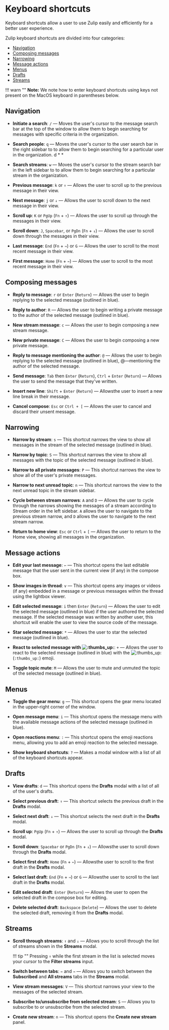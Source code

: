 # Keyboard shortcuts

Keyboard shortcuts allow a user to use Zulip easily and efficiently
for a better user experience.

Zulip keyboard shortcuts are divided into four categories:

* [Navigation](#navigation)
* [Composing messages](#composing-messages)
* [Narrowing](#narrowing)
* [Message actions](#message-actions)
* [Menus](#menus)
* [Drafts](#drafts)
* [Streams](#streams)

!!! warn ""
    **Note:** We note how to enter keyboard shortcuts using keys not
    present on the MacOS keyboard in parentheses below.

## Navigation

* **Initiate a search**: `/` — Moves the user's cursor to the message search
bar at the top of the window to allow them to begin searching for messages with
specific criteria in the organization.

* **Search people**: `q` — Moves the user's cursor to the user search bar in
the right sidebar to to allow them to begin searching for a particular user in
the organization. d * *

* **Search streams**: `w` — Moves the user's cursor to the
stream search bar in the left sidebar to to allow them to begin searching for a
particular stream in the organization.

* **Previous message**: `k` or `↑` — Allows the user to scroll up to the
previous message in their view.

* **Next message**: `j` or `↓` — Allows the user to scroll down to the next
message in their view.

* **Scroll up**: `K` or `PgUp` (`Fn` + `↑`) — Allows the user to scroll up
through the messages in their view.

* **Scroll down**: `J`, `Spacebar`, or `PgDn` (`Fn` + `↓`) — Allows the user to
scroll down through the messages in their view.

* **Last message**: `End` (`Fn` + `⇾`) or `G` — Allows the user to scroll to
the most recent message in their view.

* **First message**: `Home` (`Fn` + `⇽`) — Allows the user to scroll to the
most recent message in their view.

## Composing messages


* **Reply to message**: `r` or `Enter` (`Return`) — Allows the user to begin
replying to the selected message (outlined in blue).

* **Reply to author**: `R` — Allows the user to begin writing a private message
to the author of the selected message (outlined in blue).

* **New stream message**: `c` — Allows the user to begin composing a new stream
message.

* **New private message**: `C` — Allows the user to begin composing a new
private message.

* **Reply to message mentioning the author**: `@` — Allows the user to begin
replying to the selected message (outlined in blue), @—mentioning the author of
the selected message.

* **Send message**: `Tab` then `Enter` (`Return`), `Ctrl` + `Enter` (`Return`) —
Allows the user to send the message that they've written.

* **Insert new line**: `Shift` + `Enter` (`Return`) — Allowsthe user to insert
a new line break in their message.

* **Cancel compose**: `Esc` or `Ctrl + [` — Allows the user to cancel and
discard their unsent message.

## Narrowing

* **Narrow by stream**: `s` — This shortcut narrows the view to show all
messages in the stream of the selected message (outlined in blue).

* **Narrow by topic**: `S` — This shortcut narrows the view to show all
messages with the topic of the selected message (outlined in blue).

* **Narrow to all private messages**: `P` — This shortcut narrows the view to
show all of the user's private messages.

* **Narrow to next unread topic**: `n` — This shortcut narrows the view to the
next unread topic in the stream sidebar.

* **Cycle between stream narrows**: `A` and `D` — Allows the user to cycle
through the narrows showing the messages of a stream according to Stream order
in the left sidebar. `A` allows the user to navigate to the previous stream
narrow, and `D` allows the user to navigate to the next stream narrow.

* **Return to home view**: `Esc` or `Ctrl` + `[` — Allows the user to return to
the Home view, showing all messages in the organization.

## Message actions

* **Edit your last message**: `⇽` — This shortcut opens the last editable
message that the user sent in the current view (if any) in the compose box.

* **Show images in thread**: `v` — This shortcut opens any images or videos (if
any) embedded in a message or previous messages within the thread using the
lightbox viewer.

* **Edit selected message**: `i` then `Enter` (`Return`) — Allows the user to
edit the selected message (outlined in blue) if the user authored the selected
message. If the selected message was written by another user, this shortcut will
enable the user to view the source code of the message.

* **Star selected message**: `*` — Allows the user to star the selected message
(outlined in blue).

* **React to selected message with <img alt=":thumbs_up:" class="emoji"
src="/static/generated/emoji/images/emoji/unicode/1f44d.png"
title=":thumbs_up:"/>**: ` + ` — Allows the user to react to the selected
message (outlined in blue) with the <img alt=":thumbs_up:" class="emoji"
src="/static/generated/emoji/images/emoji/unicode/1f44d.png"
title=":thumbs_up:"/> (`:thumbs_up:`) emoji.

* **Toggle topic mute**: `M` — Allows the user to mute and unmuted the topic of
the selected message (outlined in blue).

## Menus

* **Toggle the gear menu**: `g` — This shortcut opens the gear menu located in
the upper-right corner of the window.

* **Open message menu**: `i` — This shortcut opens the message menu with the
available message actions of the selected message (outlined in blue).

* **Open reactions menu**: `:` — This shortcut opens the emoji reactions menu,
allowing you to add an emoji reaction to the selected message.

* **Show keyboard shortcuts**: `?` — Makes a modal window with a list of all of
the keyboard shortcuts appear.

## Drafts

* **View drafts**: `d` — This shortcut opens the **Drafts** modal with a list
of all of the user's drafts.

* **Select previous draft**: `↑` — This shortcut selects the previous draft in
the **Drafts** modal.

* **Select next draft**: `↓` — This shortcut selects the next draft in the
**Drafts** modal.

* **Scroll up**: `PgUp` (`Fn` + `↑`) — Allows the user to scroll up through the
**Drafts** modal.

* **Scroll down**: `Spacebar` or `PgDn` (`Fn` + `↓`) — Allowsthe user to scroll
down through the **Drafts** modal.

* **Select first draft**: `Home` (`Fn` + `⇽`) — Allowsthe user to scroll to the
first draft in the **Drafts** modal.

* **Select last draft**: `End` (`Fn` + `⇾`) or `G` — Allowsthe user to scroll
to the last draft in the **Drafts** modal.

* **Edit selected draft**: `Enter` (`Return`) — Allows the user to open the
selected draft in the compose box for editing.

* **Delete selected draft**: `Backspace` (`Delete`) — Allows the user to delete
the selected draft, removing it from the **Drafts** modal.

## Streams

* **Scroll through streams**: `↑` and `↓` — Allows you to scroll through the
list of streams shown in the **Streams** modal.

    !!! tip ""
        Pressing `↑` while the first stream in the list is selected moves
        your cursor to the **Filter streams** input.

* **Switch between tabs**: `⇽` and `⇾` — Allows you to switch between the
**Subscribed** and **All streams** tabs in the **Streams** modal.

* **View stream messages**: `V` — This shortcut narrows your view to the
messages of the selected stream.

* **Subscribe to/unsubscribe from selected stream**: `S` — Allows you to
subscribe to or unsubscribe from the selected stream.

* **Create new stream**: `n` — This shortcut opens the **Create new stream**
panel.
